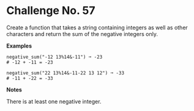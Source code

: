 # Challenge No. 57

Create a function that takes a string containing integers as well as other characters and return the sum of the negative integers only.

**Examples**

    negative_sum("-12 13%14&-11") ➞ -23
    # -12 + -11 = -23
     
    negative_sum("22 13%14&-11-22 13 12") ➞ -33
    # -11 + -22 = -33

**Notes**

There is at least one negative integer.